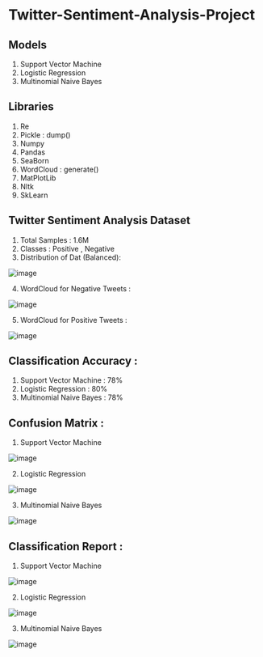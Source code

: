 # Twitter-Sentiment-Analysis-Project

## Models
1. Support Vector Machine
2. Logistic Regression
3. Multinomial Naive Bayes

## Libraries
1. Re
2. Pickle : dump()
3. Numpy 
4. Pandas 
5. SeaBorn 
6. WordCloud : generate()
7. MatPlotLib
8. Nltk
9. SkLearn


## Twitter Sentiment Analysis Dataset
  1. Total Samples : 1.6M
  2. Classes : Positive , Negative
  3. Distribution of Dat (Balanced):
  
![image](https://user-images.githubusercontent.com/52949047/181499966-447b0d45-b413-486c-9ccc-0ea9ef000da6.png)

  4. WordCloud for Negative Tweets : 
  
  ![image](https://user-images.githubusercontent.com/52949047/181500132-0122f2f6-f8c3-449a-9475-fb902d304ae6.png)

  5. WordCloud for Positive Tweets : 
  
  ![image](https://user-images.githubusercontent.com/52949047/181500225-dd98c68c-fe96-4500-abae-a8245add44c2.png)

## Classification Accuracy : 
1. Support Vector Machine : 78%
2. Logistic Regression : 80%
3. Multinomial Naive Bayes : 78%

## Confusion Matrix : 
1. Support Vector Machine

![image](https://user-images.githubusercontent.com/52949047/181500876-954de6b9-d9b2-43ec-aba5-1fc2f9408716.png)


2. Logistic Regression

![image](https://user-images.githubusercontent.com/52949047/181500957-8472641b-f03d-4e4b-84eb-30bc0d15f906.png)


3. Multinomial Naive Bayes

![image](https://user-images.githubusercontent.com/52949047/181501168-bbb7806e-3caa-4711-a31a-094f0925b94d.png)

## Classification Report : 
1. Support Vector Machine

![image](https://user-images.githubusercontent.com/52949047/181500787-963a9173-b17a-4d2d-9f57-983fd8f92570.png)

2. Logistic Regression

![image](https://user-images.githubusercontent.com/52949047/181500911-0ef529e0-d194-4c22-b930-9cccd6df5e51.png)

3. Multinomial Naive Bayes

![image](https://user-images.githubusercontent.com/52949047/181501134-18dfafd0-0d68-4dee-ae97-f7b6123bb10a.png)
